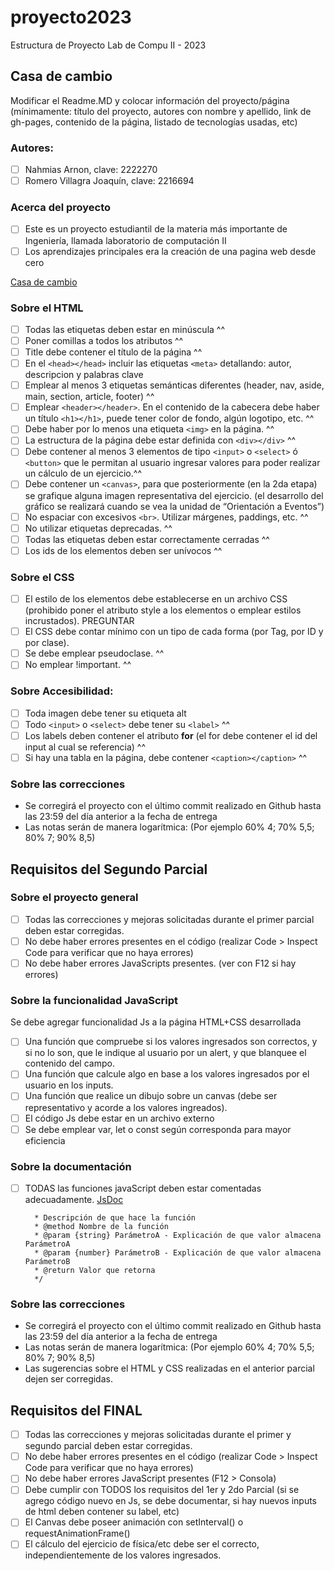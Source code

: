 # proyecto2023
Estructura de Proyecto Lab de Compu II - 2023

## Casa de cambio
Modificar el Readme.MD y colocar información del proyecto/página (mínimamente: título del proyecto, autores con nombre y apellido, 
link de gh-pages, contenido de la página,  listado de tecnologías usadas, etc)

### Autores:
- [ ] Nahmias Arnon, clave: 2222270
- [ ] Romero Villagra Joaquín, clave: 2216694

### Acerca del proyecto
- [ ] Este es un proyecto estudiantil de la materia más importante de Ingeniería, llamada laboratorio de computación II
- [ ] Los aprendizajes principales era la creación de una pagina web desde cero

[Casa de cambio](http://localhost:63342/proyecto2023-nahmias_romero/index.html?_ijt=4jbep5pi40uj1v4gtmnvmblrt0)



### Sobre el HTML
- [ ] Todas las etiquetas deben estar en minúscula ^^
- [ ] Poner comillas a todos los atributos ^^
- [ ] Title debe contener el título de la página ^^
- [ ] En el ```<head></head>``` incluir las etiquetas ```<meta>``` detallando: autor, descripcion y palabras clave
- [ ] Emplear al menos 3 etiquetas semánticas diferentes (header, nav, aside, main, section, article, footer) ^^
- [ ] Emplear ```<header></header>```. En el contenido de la cabecera debe haber un título ```<h1></h1>```, puede tener color de fondo, algún logotipo, etc. ^^
- [ ] Debe haber por lo menos una etiqueta ```<img>``` en la página. ^^
- [ ] La estructura de la página debe estar definida con ```<div></div>``` ^^
- [ ] Debe contener al menos 3 elementos de tipo ```<input>``` o ```<select>``` ó ```<button>``` que le permitan al usuario ingresar valores para poder realizar un cálculo de un ejercicio.^^
- [ ] Debe contener un ```<canvas>```, para que posteriormente (en la 2da etapa) se grafique alguna imagen representativa del ejercicio. (el desarrollo del gráfico se realizará cuando se vea la unidad de “Orientación a Eventos”)
- [ ] No espaciar con excesivos ```<br>```. Utilizar márgenes, paddings, etc.  ^^
- [ ] No utilizar etiquetas deprecadas. ^^
- [ ] Todas las etiquetas deben estar correctamente cerradas ^^
- [ ] Los ids de los elementos deben ser unívocos ^^

### Sobre el CSS
- [ ] El estilo de los elementos debe establecerse en un archivo CSS (prohibido poner el atributo
 style a los elementos o emplear estilos incrustados). PREGUNTAR
- [ ] El CSS debe contar mínimo con un tipo de cada forma (por Tag, por ID y por clase).
- [ ] Se debe emplear pseudoclase. ^^
- [ ] No emplear !important. ^^

### Sobre Accesibilidad:
- [ ] Toda imagen debe tener su etiqueta alt 
- [ ] Todo ```<input>``` o ```<select>``` debe tener su ```<label>``` ^^
- [ ] Los labels deben contener el atributo **for** (el for debe contener el id del input al cual se referencia) ^^
- [ ] Si hay una tabla en la página, debe contener ```<caption></caption>``` ^^

### Sobre las correcciones
* Se corregirá el proyecto con el último commit realizado en Github hasta las 23:59 del día anterior a la fecha de entrega
* Las notas serán de manera logarítmica: (Por ejemplo 60% 4; 70% 5,5; 80% 7; 90% 8,5)



## Requisitos del Segundo Parcial

### Sobre el proyecto general
- [ ] Todas las correcciones y mejoras solicitadas durante el primer parcial deben estar corregidas.
- [ ] No debe haber errores presentes en el código (realizar Code > Inspect Code para verificar que no haya errores)
- [ ] No debe haber errores JavaScripts presentes. (ver con F12 si hay errores)

### Sobre la funcionalidad JavaScript
Se debe agregar funcionalidad Js a la página HTML+CSS desarrollada
- [ ] Una función que compruebe si los valores ingresados son correctos, y si no lo son, que le indique al usuario por un alert, y que blanquee el contenido del campo.
- [ ] Una función que calcule algo en base a los valores ingresados por el usuario en los inputs.
- [ ] Una función que realice un dibujo sobre un canvas (debe ser representativo y acorde a los valores ingreados).
- [ ] El código Js debe estar en un archivo externo
- [ ] Se debe emplear var, let o const según corresponda para mayor eficiencia

### Sobre la documentación
- [ ] TODAS las funciones javaScript deben estar comentadas adecuadamente. [JsDoc](https://jsdoc.app/about-getting-started.html)
   ```/**
     * Descripción de que hace la función
     * @method Nombre de la función
     * @param {string} ParámetroA - Explicación de que valor almacena ParámetroA
     * @param {number} ParámetroB - Explicación de que valor almacena ParámetroB
     * @return Valor que retorna
     */
   ```
   
### Sobre las correcciones
* Se corregirá el proyecto con el último commit realizado en Github hasta las 23:59 del día anterior a la fecha de entrega
* Las notas serán de manera logarítmica: (Por ejemplo 60% 4; 70% 5,5; 80% 7; 90% 8,5)
* Las sugerencias sobre el HTML y CSS realizadas en el anterior parcial dejen ser corregidas.

   
## Requisitos del FINAL
- [ ] Todas las correcciones y mejoras solicitadas durante el primer y segundo parcial deben estar corregidas.
- [ ] No debe haber errores presentes en el código (realizar Code > Inspect Code para verificar que no haya errores)
- [ ] No debe haber errores JavaScript presentes (F12 > Consola)
- [ ] Debe cumplir con TODOS los requisitos del 1er y 2do Parcial (si se agrego código nuevo en Js, se debe documentar, si hay nuevos inputs de html deben contener su label, etc)
- [ ] El Canvas debe poseer animación con setInterval() o requestAnimationFrame()
- [ ] El cálculo del ejercicio de física/etc debe ser el correcto, independientemente de los valores ingresados.